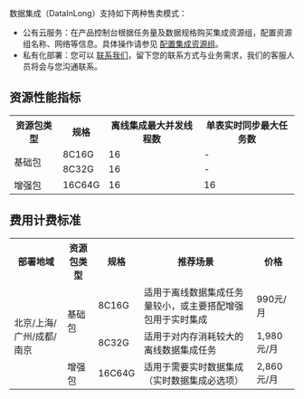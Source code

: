数据集成（DataInLong）支持如下两种售卖模式：
- 公有云服务：在产品控制台根据任务量及数据规格购买集成资源组，配置资源组名称、网络等信息。具体操作请参见 [配置集成资源组](https://cloud.tencent.com/document/product/1580/77345)。
- 私有化部署：您可以 [联系我们](https://cloud.tencent.com/document/product/1580/73394)，留下您的联系方式与业务需求，我们的客服人员将会与您沟通联系。


## 资源性能指标
<table>
<tr>
<th>资源包类型</th>
<th>规格</th>
<th>离线集成最大并发线程数</th>
<th>单表实时同步最大任务数</th>
</tr>
<tr>
<td rowspan=2>基础包</td>
<td>8C16G</td>
<td>16</td>
<td>-</td>
</tr>
<tr>
<td>8C32G</td>
<td>16</td>
<td>-</td>
</tr>
<tr>
<td rowspan=1>增强包</td>
<td>16C64G</td>
<td>16</td>
<td>16</td>
</tr>
</table>

## 费用计费标准
<table>
<tr>
<th>部署地域</th>
<th>资源包类型</th>
<th>规格</th>
<th>推荐场景</th>
<th>价格</th>
</tr>
<tr>
<td rowspan=3>北京/上海/广州/成都/南京</td>
<td rowspan=2>基础包</td>
<td>8C16G</td>
<td>适用于离线数据集成任务量较小，或主要搭配增强包用于实时集成</td>
<td>990元/月 </td>
</tr>
<tr>
<td>8C32G</td>
<td>适用于对内存消耗较大的离线数据集成任务</td>
<td>1,980元/月 </td>
</tr>
<tr>
<td rowspan=1>增强包</td>
<td>16C64G</td>
<td>适用于需要实时数据集成（实时数据集成必选项）</td>
<td>2,860元/月</td>
</tr>
</table>
   

